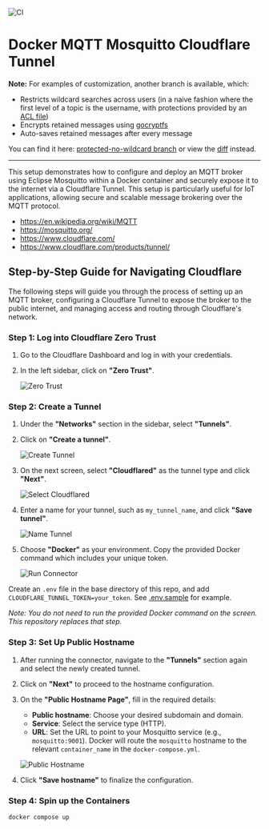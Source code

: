 ![CI](https://github.com/jzombie/docker-mqtt-mosquitto-cloudflare-tunnel/actions/workflows/ci.yml/badge.svg)

# Docker MQTT Mosquitto Cloudflare Tunnel

**Note:** For examples of customization, another branch is available, which:

- Restricts wildcard searches across users (in a naive fashion where the first level of a topic is the username, with protections provided by an [ACL file](https://github.com/jzombie/docker-mqtt-mosquitto-cloudflare-tunnel/blob/protected-no-wildcard/mosquitto/aclfile))
- Encrypts retained messages using [gocryptfs](https://nuetzlich.net/gocryptfs/)
- Auto-saves retained messages after every message

You can find it here: [protected-no-wildcard branch](https://github.com/jzombie/docker-mqtt-mosquitto-cloudflare-tunnel/tree/protected-no-wildcard) or view the [diff](https://github.com/jzombie/docker-mqtt-mosquitto-cloudflare-tunnel/compare/main...protected-no-wildcard) instead.

---

This setup demonstrates how to configure and deploy an MQTT broker using Eclipse Mosquitto within a Docker container and securely expose it to the internet via a Cloudflare Tunnel. This setup is particularly useful for IoT applications, allowing secure and scalable message brokering over the MQTT protocol.

- https://en.wikipedia.org/wiki/MQTT
- https://mosquitto.org/
- https://www.cloudflare.com/
- https://www.cloudflare.com/products/tunnel/


## Step-by-Step Guide for Navigating Cloudflare

The following steps will guide you through the process of setting up an MQTT broker, configuring a Cloudflare Tunnel to expose the broker to the public internet, and managing access and routing through Cloudflare's network.

### Step 1: Log into Cloudflare Zero Trust
1. Go to the Cloudflare Dashboard and log in with your credentials.
2. In the left sidebar, click on **"Zero Trust"**.

   ![Zero Trust](assets/1.png)

### Step 2: Create a Tunnel
1. Under the **"Networks"** section in the sidebar, select **"Tunnels"**.
2. Click on **"Create a tunnel"**.

   ![Create Tunnel](assets/2.png)

3. On the next screen, select **"Cloudflared"** as the tunnel type and click **"Next"**.

   ![Select Cloudflared](assets/3.png)

4. Enter a name for your tunnel, such as `my_tunnel_name`, and click **"Save tunnel"**.

   ![Name Tunnel](assets/4.png)

5. Choose **"Docker"** as your environment. Copy the provided Docker command which includes your unique token.

   ![Run Connector](assets/5.png)

  Create an `.env` file in the base directory of this repo, and add `CLOUDFLARE_TUNNEL_TOKEN=your_token`.  See [.env.sample](.env.sample) for example.

  _Note: You do not need to run the provided Docker command on the screen. This repository replaces that step._

### Step 3: Set Up Public Hostname
1. After running the connector, navigate to the **"Tunnels"** section again and select the newly created tunnel.
2. Click on **"Next"** to proceed to the hostname configuration.

3. On the **"Public Hostname Page"**, fill in the required details:
   - **Public hostname**: Choose your desired subdomain and domain.
   - **Service**: Select the service type (HTTP).
   - **URL**: Set the URL to point to your Mosquitto service (e.g., `mosquitto:9001`). Docker will route the `mosquitto` hostname to the relevant `container_name` in the `docker-compose.yml`.

   ![Public Hostname](assets/6.png)

4. Click **"Save hostname"** to finalize the configuration.

### Step 4: Spin up the Containers

```bash
docker compose up
```
